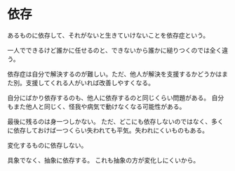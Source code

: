 # 依存

あるものに依存して、それがないと生きていけないことを依存症という。

一人でできるけど誰かに任せるのと、できないから誰かに縋りつくのでは全く違う。

依存症は自分で解決するのが難しい。ただ、他人が解決を支援するかどうかはまた別。支援してくれる人がいれば改善しやすくなる。

自分にばかり依存するのも、他人に依存するのと同じくらい問題がある。
自分もまた他人と同じく、怪我や病気で動けなくなる可能性がある。

最後に残るのは身一つしかない。
ただ、どこにも依存しないのではなく、多くに依存しておけば一つくらい失われても平気。失われにくいものもある。

変化するものに依存しない。

具象でなく、抽象に依存する。
これも抽象の方が変化しにくいから。
